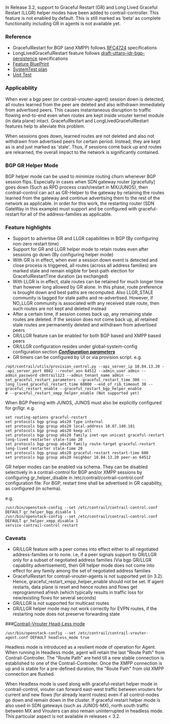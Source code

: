 In Release 3.2, support to Graceful Restart (GR) and Long Lived Graceful Restart (LLGR) helper modes have been added to contrail-controller. This feature is not enabled by default. This is still marked as 'beta' as complete functionality including GR in agents is not available yet.

### Reference
* GracefulRestart for BGP (and XMPP) follows [RFC4724](https://tools.ietf.org/html/rfc4724) specifications
* LongLivedGracefulRestart feature follows [draft-uttaro-idr-bgp-persistence](https://tools.ietf.org/html/draft-uttaro-idr-bgp-persistence-03) specifications
* [Feature BluePrint](https://blueprints.launchpad.net/juniperopenstack/+spec/contrail-control-graceful-restart)
* [SystemTest plan](https://github.com/Juniper/contrail-test/wiki/Graceful-Restart)
* [Unit Test](https://github.com/Juniper/contrail-controller/blob/master/src/bgp/test/graceful_restart_test.cc#L1180)

### Applicability 
When ever a bgp peer (or contrail-vrouter-agent) session down is detected, all routes learned from the peer are deleted and also withdrawn immediately from advertised peers. This causes instantaneous disruption to traffic flowing end-to-end even when routes are kept inside vrouter kernel module (in data plane) intact. GracefulRestart and LongLivedGracefulRestart features help to alleviate this problem.

When sessions goes down, learned routes are not deleted and also not withdrawn from advertised peers for certain period. Instead, they are kept as is and just marked as 'stale'. Thus, if sessions come back up and routes are relearned, the overall impact to the network is significantly contained.

### BGP GR Helper Mode
BGP helper mode can be used to minimize routing churn whenever BGP session flips. Especially in cases when SDN gateway router [gracefully] goes down (Such as RPD process crash/restart in MX/JUNOS), then contrail-control can act as GR-Helper to the gateway by retaining the routes learned from the gateway and continue advertising them to the rest of the network as applicable. In order for this work, the restarting router (SDN GateWay in this example) must support and be configured with graceful-restart for all of the address-families as applicable.

### Feature highlights
* Support to advertise GR and LLGR capabilities in BGP (By configuring non-zero restart time)
* Support for GR and LLGR helper mode to retain routes even after sessions go down (By configuring helper mode)
* With GR is in effect, when ever a session down event is detected and close process is triggered, all routes (across all address families) are marked stale and remain eligible for best-path election for GracefulRestartTime duration (as exchanged)
* With LLGR is in effect, stale routes can be retained for much longer time than however long allowed by GR alone. In this phase, route preference is brought down and best paths are recomputed. Also LLGR_STALE community is tagged for stale paths and re-advertised. However, if NO_LLGR community is associated with any received stale route, then such routes are not kept and deleted instead
* After a certain time, if session comes back up, any remaining stale routes are deleted. If the session does not come back up, all retained stale routes are permanently deleted and withdrawn from advertised peers
* GR/LLGR feature can be enabled for both BGP based and XMPP based peers
* GR/LLGR configuration resides under global-system-config configuration section
***[Configuration parameters](https://github.com/Juniper/contrail-controller/blob/master/src/schema/vnc_cfg.xsd#L885)***
* GR timers can be configured by UI or via provision script. e.g.
```
/opt/contrail/utils/provision_control.py --api_server_ip 10.84.13.20 --api_server_port 8082 --router_asn 64512 --admin_user admin --admin_password c0ntrail123 --admin_tenant_name admin --set_graceful_restart_parameters --graceful_restart_time 300 --long_lived_graceful_restart_time 60000 --end_of_rib_timeout 30 --graceful_restart_enable --graceful_restart_bgp_helper_enable
# --graceful_restart_xmpp_helper_enable (Not supported yet)
```

When BGP Peering with JUNOS, JUNOS must also be explicitly configured for gr/llgr. e.g.
```
set routing-options graceful-restart
set protocols bgp group a6s20 type internal
set protocols bgp group a6s20 local-address 10.87.140.181
set protocols bgp group a6s20 keep all
set protocols bgp group a6s20 family inet-vpn unicast graceful-restart long-lived restarter stale-time 20
set protocols bgp group a6s20 family route-target graceful-restart long-lived restarter stale-time 20
set protocols bgp group a6s20 graceful-restart restart-time 600
set protocols bgp group a6s20 neighbor 10.84.13.20 peer-as 64512

```

GR helper modes can be enabled via schema. They can be disabled selectively in a contrail-control for BGP and/or XMPP sessions by configuring gr_helper_disable in /etc/contrail/contrail-control.conf configuration file. For BGP, restart time shall be advertised in GR capability, as configured (in schema).

e.g.
```
/usr/bin/openstack-config --set /etc/contrail/contrail-control.conf DEFAULT gr_helper_bgp_disable 1
/usr/bin/openstack-config --set /etc/contrail/contrail-control.conf DEFAULT gr_helper_xmpp_disable 1
service contrail-control restart
```

### Caveats
* GR/LLGR feature with a peer comes into effect either to all negotiated address-families or to none. i.e, if a peer signals support to GR/LLGR only for a subset of negotiated address families (Via bgp GR/LLGR capability advertisement), then GR helper mode does not come into effect for any family among the set of negotiated address families
* GracefulRestart for contrail-vrouter-agents is not supported yet (in 3.2). Hence, graceful_restart_xmpp_helper_enable should not be set. If agent restarts, data plane is reset and hence routes and flows get reprogrammed afresh (which typically results in traffic loss for new/existing flows for several seconds)
* GR/LLGR is not supported for multicast routes
* GR/LLGR helper mode may not work correctly for EVPN routes, if the restarting node does not preserve forwarding state

###[Contrail-Vrouter Head-Less mode](http://www.juniper.net/techpubs/en_US/contrail2.21/topics/concept/using-headless-vrouter-vnc.html)
```
/usr/bin/openstack-config --set /etc/contrail/contrail-vrouter-agent.conf DEFAULT headless_mode true 
```
Headless mode is introduced as a resilient mode of operation for Agent. When running in Headless mode, agent will retain the last "Route Path" from Contrail-Controller. The "Route Path" are held till a new stable connection is established to one of the Contrail-Controller. Once the XMPP connection is up and is stable for a pre-defined duration, the "Route Path" from old XMPP connection are flushed.

When Headless mode is used along with graceful-restart helper mode in contrail-control, vrouter can forward east-west traffic between vrouters for current and new flows (for already learnt routes) even if all control-nodes go down and remain down in the cluster. If graceful restart helper mode is also used in SDN gateways (such as JUNOS-MX), north south traffic between MX and Vrouters can also remain uninterrupted in headless mode. This particular aspect is not available in releases < 3.2. 